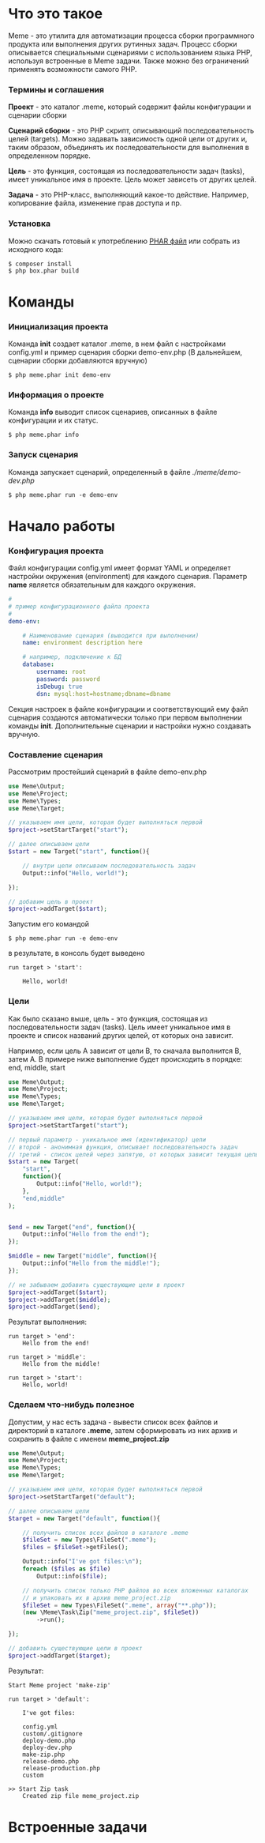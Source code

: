 # Что это такое

Meme - это утилита для автоматизации процесса сборки программного продукта или выполнения других рутинных задач. Процесс сборки описывается специальными сценариями с использованием языка PHP, используя встроенные в Meme задачи. Также можно без ограничений применять возможности самого PHP.

### Термины и соглашения

**Проект** - это каталог .meme, который содержит файлы конфигурации и сценарии сборки

**Сценарий сборки** - это PHP скрипт, описывающий последовательность целей (targets). Можно задавать зависимость одной цели от других и, таким образом, объединять их последовательности для выполнения в определенном порядке.

**Цель** - это функция, состоящая из последовательности задач (tasks), имеет уникальное имя в проекте. Цель может зависеть от других целей.

**Задача** - это PHP-класс, выполняющий какое-то действие. Например, копирование файла, изменение прав доступа и пр.

### Установка

Можно скачать готовый к употреблению [PHAR файл](https://github.com/solo-framework/Meme/releases) или собрать из исходного кода:

```
$ composer install
$ php box.phar build
```

# Команды

### Инициализация проекта

Команда **init** создает каталог .meme, в нем файл с настройками config.yml и пример сценария сборки demo-env.php (В дальнейшем, сценарии сборки добавляются вручную)

```
$ php meme.phar init demo-env
```

### Информация о проекте

Команда **info** выводит список сценариев, описанных в файле конфигурации и их статус.
```
$ php meme.phar info
```
### Запуск сценария

Команда запускает сценарий, определенный в файле *./meme/demo-dev.php*

```
$ php meme.phar run -e demo-env
```

# Начало работы

### Конфигурация проекта

Файл конфигурации config.yml имеет формат YAML и определяет настройки окружения (environment) для каждого сценария.
Параметр **name** является обязательным для каждого окружения.

```yaml
#
# пример конфигурационного файла проекта
#
demo-env:

	# Наименование сценария (выводится при выполнении)
	name: environment description here

	# например, подключение к БД
	database:
		username: root
		password: password
		isDebug: true
		dsn: mysql:host=hostname;dbname=dbname
```

Секция настроек в файле конфигурации и соответствующий ему файл сценария создаются автоматически только при первом выполнении команды **init**.
Дополнительные сценарии и настройки нужно создавать вручную.
			
### Составление сценария

Рассмотрим простейший сценарий в файле demo-env.php

```php
use Meme\Output;
use Meme\Project;
use Meme\Types;
use Meme\Target;

// указываем имя цели, которая будет выполняться первой
$project->setStartTarget("start");

// далее описываем цели
$start = new Target("start", function(){

	// внутри цели описываем последовательность задач
	Output::info("Hello, world!");

});

// добавим цель в проект
$project->addTarget($start);
```

Запустим его командой

```
$ php meme.phar run -e demo-env
```

в результате, в консоль будет выведено

```
run target > 'start':

	Hello, world!
```

### Цели

Как было сказано выше, цель - это функция, состоящая из последовательности задач (tasks).
Цель имеет уникальное имя в проекте и список названий других целей, от которых она зависит.

Например, если цель A зависит от цели B, то сначала выполнится B, затем A.
В примере ниже выполнение будет происходить в порядке: end, middle, start

```php
use Meme\Output;
use Meme\Project;
use Meme\Types;
use Meme\Target;

// указываем имя цели, которая будет выполняться первой
$project->setStartTarget("start");

// первый параметр - уникальное имя (идентификатор) цели
// второй - анонимная функция, описывает последовательность задач
// третий - список целей через запятую, от которых зависит текущая цель
$start = new Target(
	"start", 
	function(){
		Output::info("Hello, world!"); 
	},
	"end,middle"
);


$end = new Target("end", function(){
	Output::info("Hello from the end!");
});

$middle = new Target("middle", function(){
	Output::info("Hello from the middle!");
});

// не забываем добавить существующие цели в проект
$project->addTarget($start);
$project->addTarget($middle);
$project->addTarget($end);
```

Результат выполнения:

```
run target > 'end':
	Hello from the end!
	
run target > 'middle':
	Hello from the middle!
	
run target > 'start':
	Hello, world!
```

### Сделаем что-нибудь полезное
		
Допустим, у нас есть задача - вывести список всех файлов и директорий в каталоге **.meme**, затем сформировать из них архив и сохранить в файле с именем **meme_project.zip**

```php
use Meme\Output;
use Meme\Project;
use Meme\Types;
use Meme\Target;

// указываем имя цели, которая будет выполняться первой
$project->setStartTarget("default");

// далее описываем цели
$target = new Target("default", function(){

	// получить список всех файлов в каталоге .meme
	$fileSet = new Types\FileSet(".meme");
	$files = $fileSet->getFiles();

	Output::info("I've got files:\n");
	foreach ($files as $file)
		Output::info($file);

	// получить список только PHP файлов во всех вложенных каталогах
	// и упаковать их в архив meme_project.zip
	$fileSet = new Types\FileSet(".meme", array("**.php"));
	(new \Meme\Task\Zip("meme_project.zip", $fileSet))
		->run();

});

// добавить существующие цели в проект
$project->addTarget($target);
```

Результат:
```
Start Meme project 'make-zip'

run target > 'default':

	I've got files:

	config.yml
	custom/.gitignore
	deploy-demo.php
	deploy-dev.php
	make-zip.php
	release-demo.php
	release-production.php
	custom

>> Start Zip task
	Created zip file meme_project.zip
```

# Встроенные задачи